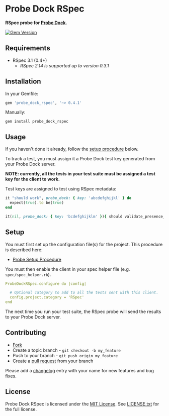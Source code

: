 # Probe Dock RSpec

**RSpec probe for [Probe Dock](https://github.com/probe-dock/probe-dock).**

[![Gem Version](https://badge.fury.io/rb/probe_dock_rspec.png)](http://badge.fury.io/rb/probe_dock_rspec)

## Requirements

* RSpec 3.1 (0.4+)
  * *RSpec 2.14 is supported up to version 0.3.1*

## Installation

In your Gemfile:

```rb
gem 'probe_dock_rspec', '~> 0.4.1'
```

Manually:

    gem install probe_dock_rspec

## Usage

If you haven't done it already, follow the [setup procedure](#setup) below.

To track a test, you must assign it a Probe Dock test key generated from your Probe Dock server.

**NOTE: currently, all the tests in your test suite must be assigned a test key for the client to work.**

Test keys are assigned to test using RSpec metadata:

```rb
it "should work", probe_dock: { key: 'abcdefghijkl' } do
  expect(true).to be(true)
end

it(nil, probe_dock: { key: 'bcdefghijklm' }){ should validate_presence_of(:name) }
```

<a name="setup"></a>
## Setup

You must first set up the configuration file(s) for the project.
This procedure is described here:

* [Probe Setup Procedure](https://github.com/lotaris/rox-client#setup-procedure)

You must then enable the client in your spec helper file (e.g. `spec/spec_helper.rb`).

```yml
ProbeDockRSpec.configure do |config|

  # Optional category to add to all the tests sent with this client.
  config.project.category = 'RSpec'
end
```

The next time you run your test suite, the RSpec probe will send the results to your Probe Dock server.

## Contributing

* [Fork](https://help.github.com/articles/fork-a-repo)
* Create a topic branch - `git checkout -b my_feature`
* Push to your branch - `git push origin my_feature`
* Create a [pull request](http://help.github.com/pull-requests/) from your branch

Please add a [changelog](CHANGELOG.md) entry with your name for new features and bug fixes.

## License

Probe Dock RSpec is licensed under the [MIT License](http://opensource.org/licenses/MIT).
See [LICENSE.txt](LICENSE.txt) for the full license.
